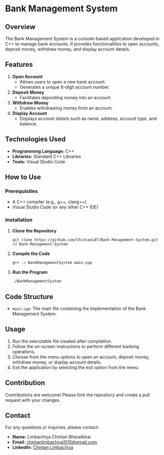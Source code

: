 # Bank Management System

## Overview

The Bank Management System is a console-based application developed in C++ to manage bank accounts. It provides functionalities to open accounts, deposit money, withdraw money, and display account details.

## Features

1. **Open Account**
    - Allows users to open a new bank account.
    - Generates a unique 6-digit account number.
2. **Deposit Money**
    - Facilitates depositing money into an account.
3. **Withdraw Money**
    - Enables withdrawing money from an account.
4. **Display Account**
    - Displays account details such as name, address, account type, and balance.

## Technologies Used

- **Programming Language:** C++
- **Libraries:** Standard C++ Libraries
- **Tools:** Visual Studio Code

## How to Use

### Prerequisites

- A C++ compiler (e.g., g++, clang++)
- Visual Studio Code (or any other C++ IDE)

### Installation

1. **Clone the Repository**
    ```bash
    git clone https://github.com/ChintanL07/Bank-Management-System.git
    cd Bank-Management-System
    ```

2. **Compile the Code**
    ```bash
    g++ -o BankManagementSystem main.cpp
    ```

3. **Run the Program**
    ```bash
    ./BankManagementSystem
    ```

## Code Structure

- `main.cpp`: The main file containing the implementation of the Bank Management System.

## Usage

1. Run the executable file created after compilation.
2. Follow the on-screen instructions to perform different banking operations.
3. Choose from the menu options to open an account, deposit money, withdraw money, or display account details.
4. Exit the application by selecting the exit option from the menu.

## Contribution

Contributions are welcome! Please fork the repository and create a pull request with your changes.


## Contact

For any questions or inquiries, please contact:
- **Name:** Limbachiya Chintan Bharatbhai
- **Email:** chintanlimbachiya1515@gmail.com
- **LinkedIn:** [Chintan Limbachiya](https://www.linkedin.com/in/chintan-limbachiya/)
